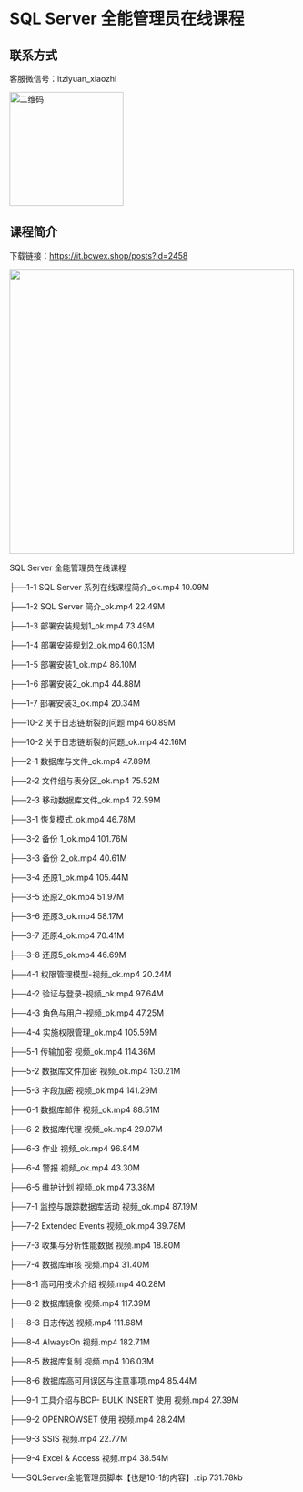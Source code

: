 # SQL Server 全能管理员在线课程

## 联系方式

客服微信号：itziyuan_xiaozhi

<img src="https://ziyuanyun.oss-cn-guangzhou.aliyuncs.com/common/20240614073449/666b82192834a.jpg" width="200" height="200" alt="二维码">

## 课程简介

下载链接：https://it.bcwex.shop/posts?id=2458

<img src="https://ziyuanyun.oss-cn-guangzhou.aliyuncs.com/yun/20240515184008/664491089139a.jpg" width="500" alt="">

  SQL Server 全能管理员在线课程



 ├──1-1 SQL Server 系列在线课程简介_ok.mp4 10.09M

 ├──1-2 SQL Server 简介_ok.mp4 22.49M

 ├──1-3 部署安装规划1_ok.mp4 73.49M

 ├──1-4 部署安装规划2_ok.mp4 60.13M

 ├──1-5 部署安装1_ok.mp4 86.10M

 ├──1-6 部署安装2_ok.mp4 44.88M

 ├──1-7 部署安装3_ok.mp4 20.34M

 ├──10-2 关于日志链断裂的问题.mp4 60.89M

 ├──10-2 关于日志链断裂的问题_ok.mp4 42.16M

 ├──2-1 数据库与文件_ok.mp4 47.89M

 ├──2-2 文件组与表分区_ok.mp4 75.52M

 ├──2-3 移动数据库文件_ok.mp4 72.59M

 ├──3-1 恢复模式_ok.mp4 46.78M

 ├──3-2 备份 1_ok.mp4 101.76M

 ├──3-3 备份 2_ok.mp4 40.61M

 ├──3-4 还原1_ok.mp4 105.44M

 ├──3-5 还原2_ok.mp4 51.97M

 ├──3-6 还原3_ok.mp4 58.17M

 ├──3-7 还原4_ok.mp4 70.41M

 ├──3-8 还原5_ok.mp4 46.69M

 ├──4-1 权限管理模型-视频_ok.mp4 20.24M

 ├──4-2 验证与登录-视频_ok.mp4 97.64M

 ├──4-3 角色与用户-视频_ok.mp4 47.25M

 ├──4-4 实施权限管理_ok.mp4 105.59M

 ├──5-1 传输加密 视频_ok.mp4 114.36M

 ├──5-2 数据库文件加密 视频_ok.mp4 130.21M

 ├──5-3 字段加密 视频_ok.mp4 141.29M

 ├──6-1 数据库邮件 视频_ok.mp4 88.51M

 ├──6-2 数据库代理 视频_ok.mp4 29.07M

 ├──6-3 作业 视频_ok.mp4 96.84M

 ├──6-4 警报 视频_ok.mp4 43.30M

 ├──6-5 维护计划 视频_ok.mp4 73.38M

 ├──7-1 监控与跟踪数据库活动 视频_ok.mp4 87.19M

 ├──7-2 Extended Events 视频_ok.mp4 39.78M

 ├──7-3 收集与分析性能数据 视频.mp4 18.80M

 ├──7-4 数据库审核 视频.mp4 31.40M

 ├──8-1 高可用技术介绍 视频.mp4 40.28M

 ├──8-2 数据库镜像 视频.mp4 117.39M

 ├──8-3 日志传送 视频.mp4 111.68M

 ├──8-4 AlwaysOn 视频.mp4 182.71M

 ├──8-5 数据库复制 视频.mp4 106.03M

 ├──8-6 数据库高可用误区与注意事项.mp4 85.44M

 ├──9-1 工具介绍与BCP- BULK INSERT 使用 视频.mp4 27.39M

 ├──9-2 OPENROWSET 使用 视频.mp4 28.24M

 ├──9-3 SSIS 视频.mp4 22.77M

 ├──9-4 Excel &amp; Access 视频.mp4 38.54M

 └──SQLServer全能管理员脚本【也是10-1的内容】.zip 731.78kb

  